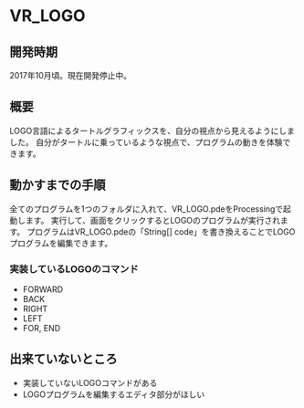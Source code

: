 # VR_LOGO
## 開発時期
2017年10月頃。現在開発停止中。

## 概要
LOGO言語によるタートルグラフィックスを、自分の視点から見えるようにしました。
自分がタートルに乗っているような視点で、プログラムの動きを体験できます。
## 動かすまでの手順
全てのプログラムを1つのフォルダに入れて、VR_LOGO.pdeをProcessingで起動します。
実行して、画面をクリックするとLOGOのプログラムが実行されます。
プログラムはVR_LOGO.pdeの「String[] code」を書き換えることでLOGOプログラムを編集できます。
### 実装しているLOGOのコマンド
- FORWARD
- BACK
- RIGHT
- LEFT
- FOR, END

## 出来ていないところ
- 実装していないLOGOコマンドがある
- LOGOプログラムを編集するエディタ部分がほしい